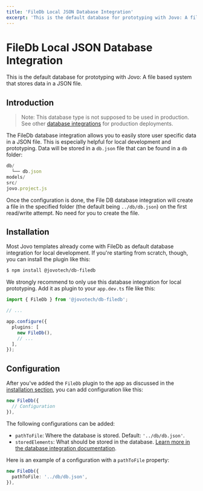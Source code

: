 ```yaml
---
title: 'FileDb Local JSON Database Integration'
excerpt: 'This is the default database for prototyping with Jovo: A file based system that stores data in a JSON file.'
---
```

# FileDb Local JSON Database Integration

This is the default database for prototyping with Jovo: A file based system that stores data in a JSON file.

## Introduction

> Note: This database type is not supposed to be used in production. See other [database integrations](https://www.jovo.tech/marketplace/tag/databases) for production deployments.

The FileDb database integration allows you to easily store user specific data in a JSON file. This is especially helpful for local development and prototyping. Data will be stored in a `db.json` file that can be found in a `db` folder:

```js
db/
  └── db.json
models/
src/
jovo.project.js
```

Once the configuration is done, the File DB database integration will create a file in the specified folder (the default being `../db/db.json`) on the first read/write attempt. No need for you to create the file.


## Installation

Most Jovo templates already come with FileDb as default database integration for local development. If you're starting from scratch, though, you can install the plugin like this:

```sh
$ npm install @jovotech/db-filedb
```

We strongly recommend to only use this database integration for local prototyping. Add it as plugin to your `app.dev.ts` file like this:

```typescript
import { FileDb } from '@jovotech/db-filedb';

// ...

app.configure({
  plugins: [
    new FileDb(),
    // ...
  ],
});
```

## Configuration

After you've added the `FileDb` plugin to the app as discussed in the [installation section](#installation), you can add configuration like this:

```typescript
new FileDb({
  // Configuration
}),
```

The following configurations can be added:

* `pathToFile`: Where the database is stored. Default: `'../db/db.json'`.
* `storedElements`: What should be stored in the database. [Learn more in the database integration documentation](../../docs/databases.md).

Here is an example of a configuration with a `pathToFile` property:

```typescript
new FileDb({
  pathToFile: '../db/db.json',
}),
```